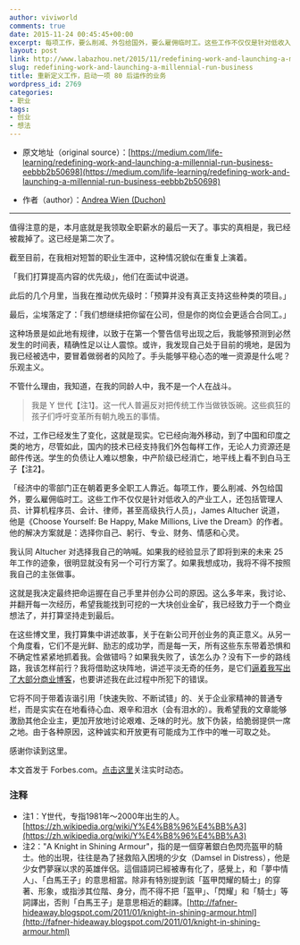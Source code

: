 ```yaml
---
author: viviworld
comments: true
date: 2015-11-24 00:45:45+00:00
excerpt: 每项工作，要么削减、外包给国外，要么雇佣临时工。这些工作不仅仅是针对低收入的产业工人，还包括管理人员、计算机程序员、会计、律师，甚至高级执行人员。他的解决方案就是：选择你自己、躬行、专业、财务、情感和心灵。
layout: post
link: http://www.labazhou.net/2015/11/redefining-work-and-launching-a-millennial-run-business/
slug: redefining-work-and-launching-a-millennial-run-business
title: 重新定义工作，启动一项 80 后运作的业务
wordpress_id: 2769
categories:
- 职业
tags:
- 创业
- 想法
---
```



	
  * 原文地址（original source）：[https://medium.com/life-learning/redefining-work-and-launching-a-millennial-run-business-eebbb2b50698](https://medium.com/life-learning/redefining-work-and-launching-a-millennial-run-business-eebbb2b50698)

	
  * 作者（author）：[Andrea Wien (Duchon)](https://twitter.com/AndreaRenee)





* * *



值得注意的是，本月底就是我领取全职薪水的最后一天了。事实的真相是，我已经被裁掉了。这已经是第二次了。

截至目前，在我相对短暂的职业生涯中，这种情况貌似在重复上演着。

「我们打算提高内容的优先级」，他们在面试中说道。

此后的几个月里，当我在推动优先级时：「预算并没有真正支持这些种类的项目。」

最后，尘埃落定了：「我们想继续把你留在公司，但是你的岗位会更适合合同工。」

这种场景是如此地有规律，以致于在第一个警告信号出现之后，我能够预测到必然发生的时间表，精确性足以让人震惊。或许，我发现自己处于目前的境地，是因为我已经被选中，要冒着做弱者的风险了。手头能够平稳心态的唯一资源是什么呢？乐观主义。

不管什么理由，我知道，在我的同龄人中，我不是一个人在战斗。


<blockquote>我是 Y 世代【注1】。这一代人普遍反对把传统工作当做铁饭碗。这些疯狂的孩子们呼吁变革所有朝九晚五的事情。</blockquote>


不过，工作已经发生了变化，这就是现实。它已经向海外移动，到了中国和印度之类的地方，尽管如此，国内的技术已经支持我们外包每样工作，无论人力资源还是邮件传送。学生的负债让人难以想象，中产阶级已经消亡，地平线上看不到白马王子【注2】。

「经济中的零部门正在朝着更多全职工人靠近。每项工作，要么削减、外包给国外，要么雇佣临时工。这些工作不仅仅是针对低收入的产业工人，还包括管理人员、计算机程序员、会计、律师，甚至高级执行人员」，James Altucher 说道，他是《Choose Yourself: Be Happy, Make Millions, Live the Dream》的作者。他的解决方案就是：选择你自己、躬行、专业、财务、情感和心灵。

我认同 Altucher 对选择我自己的呐喊。如果我的经验显示了即将到来的未来 25 年工作的迹象，很明显就没有另一个可行方案了。如果我想成功，我将不得不按照我自己的主张做事。

这就是我决定最终把命运握在自己手里并创办公司的原因。这么多年来，我讨论、并翻开每一次经历，希望我能找到可挖的一大块创业金矿，我已经致力于一个商业想法了，并打算坚持走到最后。

在这些博文里，我打算集中讲述故事，关于在新公司开创业务的真正意义。从另一个角度看，它们不是光鲜、励志的成功学，而是每一天，所有这些东东带着恐惧和不确定性紧紧地抓着我。会做错吗？如果我失败了，该怎么办？没有下一步的路线路，我该怎样前行？我将借助这块阵地，讲述平淡无奇的任务，是它们[逼着我写出了大部分商业博客](http://www.labazhou.net/2015/05/why-startups-need-to-blog/)，也要讲述我在此过程中所犯下的错误。

它将不同于带着诙谐引用「快速失败、不断试错」的、关于企业家精神的普通专栏，而是实实在在地看待心血、艰辛和泪水（会有泪水的）。我希望我的文章能够激励其他企业主，更加开放地讨论艰难、乏味的时光。放下伪装，给脆弱提供一席之地。由于各种原因，这种诚实和开放更有可能成为工作中的唯一可取之处。

感谢你读到这里。

本文首发于 Forbes.com。[点击这里](http://forbes.com/sites/andreawien)关注实时动态。


### 注释

* 注1：Y世代，专指1981年～2000年出生的人。[https://zh.wikipedia.org/wiki/Y%E4%B8%96%E4%BB%A3](https://zh.wikipedia.org/wiki/Y%E4%B8%96%E4%BB%A3) 
* 注2："A Knight in Shining Armour"，指的是一個穿著銀白色閃亮盔甲的騎士。他的出現，往往是為了拯救陷入困境的少女（Damsel in Distress），他是少女們夢寐以求的英雄伴侶。這個語詞已經被專有化了，感覺上，和「夢中情人」、「白馬王子」的意思相當。除非有特別提到該「盔甲閃耀的騎士」的穿著、形象，或指涉其位階、身分，而不得不把「盔甲」、「閃耀」和「騎士」等詞譯出，否則「白馬王子」是意思相近的翻譯。[http://fafner-hideaway.blogspot.com/2011/01/knight-in-shining-armour.html](http://fafner-hideaway.blogspot.com/2011/01/knight-in-shining-armour.html) 
